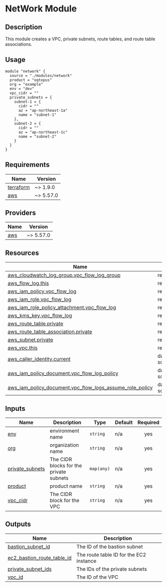 <!-- BEGIN_TF_DOCS -->
# NetWork Module

## Description

This module creates a VPC, private subnets, route tables, and route table associations.

## Usage

```hcl
module "network" {
  source = "./modules/network"
  product = "oqtopus"
  org = "example"
  env = "dev"
  vpc_cidr = ""
  private_subnets = {
    subnet-1 = {
      cidr = ""
      az = "ap-northeast-1a"
      name = "subnet-1"
    },
    subnet-2 = {
      cidr = ""
      az = "ap-northeast-1c"
      name = "subnet-2"
    }
  }
}
```

## Requirements

| Name | Version |
|------|---------|
| <a name="requirement_terraform"></a> [terraform](#requirement\_terraform) | ~> 1.9.0 |
| <a name="requirement_aws"></a> [aws](#requirement\_aws) | ~> 5.57.0 |

## Providers

| Name | Version |
|------|---------|
| <a name="provider_aws"></a> [aws](#provider\_aws) | ~> 5.57.0 |

## Resources

| Name | Type |
|------|------|
| [aws_cloudwatch_log_group.vpc_flow_log_group](https://registry.terraform.io/providers/hashicorp/aws/latest/docs/resources/cloudwatch_log_group) | resource |
| [aws_flow_log.this](https://registry.terraform.io/providers/hashicorp/aws/latest/docs/resources/flow_log) | resource |
| [aws_iam_policy.vpc_flow_log](https://registry.terraform.io/providers/hashicorp/aws/latest/docs/resources/iam_policy) | resource |
| [aws_iam_role.vpc_flow_log](https://registry.terraform.io/providers/hashicorp/aws/latest/docs/resources/iam_role) | resource |
| [aws_iam_role_policy_attachment.vpc_flow_log](https://registry.terraform.io/providers/hashicorp/aws/latest/docs/resources/iam_role_policy_attachment) | resource |
| [aws_kms_key.vpc_flow_log](https://registry.terraform.io/providers/hashicorp/aws/latest/docs/resources/kms_key) | resource |
| [aws_route_table.private](https://registry.terraform.io/providers/hashicorp/aws/latest/docs/resources/route_table) | resource |
| [aws_route_table_association.private](https://registry.terraform.io/providers/hashicorp/aws/latest/docs/resources/route_table_association) | resource |
| [aws_subnet.private](https://registry.terraform.io/providers/hashicorp/aws/latest/docs/resources/subnet) | resource |
| [aws_vpc.this](https://registry.terraform.io/providers/hashicorp/aws/latest/docs/resources/vpc) | resource |
| [aws_caller_identity.current](https://registry.terraform.io/providers/hashicorp/aws/latest/docs/data-sources/caller_identity) | data source |
| [aws_iam_policy_document.vpc_flow_log_policy](https://registry.terraform.io/providers/hashicorp/aws/latest/docs/data-sources/iam_policy_document) | data source |
| [aws_iam_policy_document.vpc_flow_logs_assume_role_policy](https://registry.terraform.io/providers/hashicorp/aws/latest/docs/data-sources/iam_policy_document) | data source |

## Inputs

| Name | Description | Type | Default | Required |
|------|-------------|------|---------|:--------:|
| <a name="input_env"></a> [env](#input\_env) | environment name | `string` | n/a | yes |
| <a name="input_org"></a> [org](#input\_org) | organization name | `string` | n/a | yes |
| <a name="input_private_subnets"></a> [private\_subnets](#input\_private\_subnets) | The CIDR blocks for the private subnets | `map(any)` | n/a | yes |
| <a name="input_product"></a> [product](#input\_product) | product name | `string` | n/a | yes |
| <a name="input_vpc_cidr"></a> [vpc\_cidr](#input\_vpc\_cidr) | The CIDR block for the VPC | `string` | n/a | yes |

## Outputs

| Name | Description |
|------|-------------|
| <a name="output_bastion_subnet_id"></a> [bastion\_subnet\_id](#output\_bastion\_subnet\_id) | The ID of the bastion subnet |
| <a name="output_ec2_bastion_route_table_id"></a> [ec2\_bastion\_route\_table\_id](#output\_ec2\_bastion\_route\_table\_id) | The route table ID for the EC2 instance |
| <a name="output_private_subnet_ids"></a> [private\_subnet\_ids](#output\_private\_subnet\_ids) | The IDs of the private subnets |
| <a name="output_vpc_id"></a> [vpc\_id](#output\_vpc\_id) | The ID of the VPC |
<!-- END_TF_DOCS -->